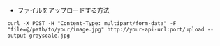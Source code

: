 * ファイルをアップロードする方法

```
curl -X POST -H "Content-Type: multipart/form-data" -F "file=@/path/to/your/image.jpg" http://your-api-url:port/upload --output grayscale.jpg
```
